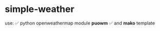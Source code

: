 # simple-weather
use:
:white_check_mark: python openweathermap module **puowm**
:white_check_mark: and **mako** template

